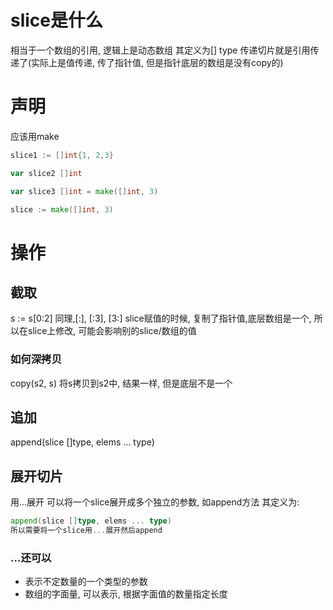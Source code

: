 # slice是什么
相当于一个数组的引用, 逻辑上是动态数组
其定义为\[] type
传递切片就是引用传递了(实际上是值传递, 传了指针值, 但是指针底层的数组是没有copy的)

# 声明

应该用make

```go
slice1 := []int{1, 2,3}

var slice2 []int

var slice3 []int = make([]int, 3)

slice := make([]int, 3)

```

# 操作

## 截取
s := s\[0:2]
同理,\[:], \[:3], \[3:]
slice赋值的时候, 复制了指针值,底层数组是一个, 所以在slice上修改, 可能会影响别的slice/数组的值
### 如何深拷贝

copy(s2, s)
将s拷贝到s2中, 结果一样, 但是底层不是一个

## 追加

append(slice \[]type, elems ... type)



## 展开切片
用...展开
可以将一个slice展开成多个独立的参数, 如append方法
其定义为:
```go
append(slice []type, elems ... type)
所以需要将一个slice用...展开然后append
```

### ...还可以
- 表示不定数量的一个类型的参数
- 数组的字面量, 可以表示, 根据字面值的数量指定长度

